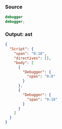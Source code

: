 ### Source
```js check-format:no
debugger
debugger;
```

### Output: ast
```json
{
  "Script": {
    "span": "0:18",
    "directives": [],
    "body": [
      {
        "Debugger": {
          "span": "0:8"
        }
      },
      {
        "Debugger": {
          "span": "9:18"
        }
      }
    ]
  }
}
```
